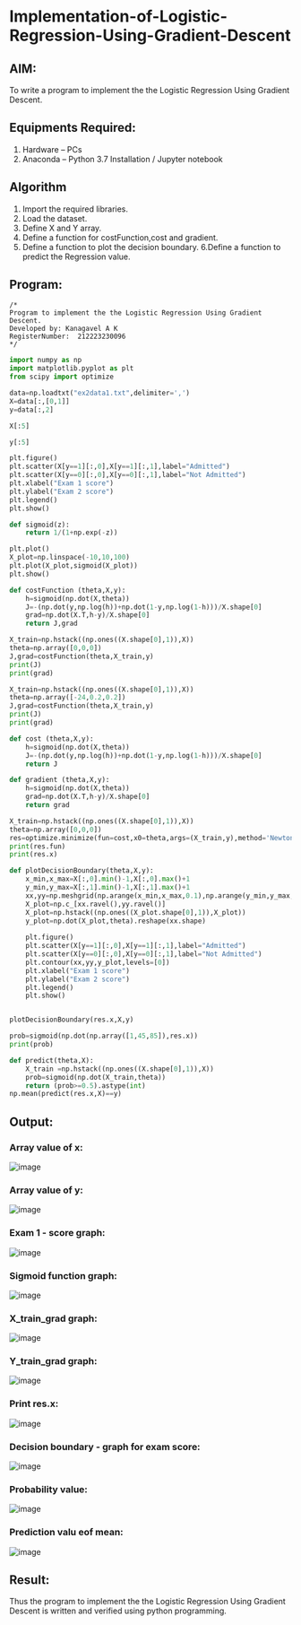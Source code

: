 # Implementation-of-Logistic-Regression-Using-Gradient-Descent

## AIM:
To write a program to implement the the Logistic Regression Using Gradient Descent.

## Equipments Required:
1. Hardware – PCs
2. Anaconda – Python 3.7 Installation / Jupyter notebook

## Algorithm
1. Import the required libraries.
2. Load the dataset.
3. Define X and Y array.
4. Define a function for costFunction,cost and gradient.
5. Define a function to plot the decision boundary. 6.Define a function to predict the 
   Regression value.

## Program:
```
/*
Program to implement the the Logistic Regression Using Gradient Descent.
Developed by: Kanagavel A K
RegisterNumber:  212223230096
*/
```
```python
import numpy as np
import matplotlib.pyplot as plt
from scipy import optimize

data=np.loadtxt("ex2data1.txt",delimiter=',')
X=data[:,[0,1]]
y=data[:,2]

X[:5]

y[:5]

plt.figure()
plt.scatter(X[y==1][:,0],X[y==1][:,1],label="Admitted")
plt.scatter(X[y==0][:,0],X[y==0][:,1],label="Not Admitted")
plt.xlabel("Exam 1 score")
plt.ylabel("Exam 2 score")
plt.legend()
plt.show()

def sigmoid(z):
    return 1/(1+np.exp(-z))

plt.plot()
X_plot=np.linspace(-10,10,100)
plt.plot(X_plot,sigmoid(X_plot))
plt.show()

def costFunction (theta,X,y):
    h=sigmoid(np.dot(X,theta))
    J=-(np.dot(y,np.log(h))+np.dot(1-y,np.log(1-h)))/X.shape[0]
    grad=np.dot(X.T,h-y)/X.shape[0]
    return J,grad

X_train=np.hstack((np.ones((X.shape[0],1)),X))
theta=np.array([0,0,0])
J,grad=costFunction(theta,X_train,y)
print(J)
print(grad)

X_train=np.hstack((np.ones((X.shape[0],1)),X))
theta=np.array([-24,0.2,0.2])
J,grad=costFunction(theta,X_train,y)
print(J)
print(grad)

def cost (theta,X,y):
    h=sigmoid(np.dot(X,theta))
    J=-(np.dot(y,np.log(h))+np.dot(1-y,np.log(1-h)))/X.shape[0]
    return J

def gradient (theta,X,y):
    h=sigmoid(np.dot(X,theta))
    grad=np.dot(X.T,h-y)/X.shape[0]
    return grad

X_train=np.hstack((np.ones((X.shape[0],1)),X))
theta=np.array([0,0,0])
res=optimize.minimize(fun=cost,x0=theta,args=(X_train,y),method='Newton-CG',jac=gradient)
print(res.fun)
print(res.x)

def plotDecisionBoundary(theta,X,y):
    x_min,x_max=X[:,0].min()-1,X[:,0].max()+1
    y_min,y_max=X[:,1].min()-1,X[:,1].max()+1
    xx,yy=np.meshgrid(np.arange(x_min,x_max,0.1),np.arange(y_min,y_max,0.1))
    X_plot=np.c_[xx.ravel(),yy.ravel()]
    X_plot=np.hstack((np.ones((X_plot.shape[0],1)),X_plot))
    y_plot=np.dot(X_plot,theta).reshape(xx.shape)
    
    plt.figure()
    plt.scatter(X[y==1][:,0],X[y==1][:,1],label="Admitted")
    plt.scatter(X[y==0][:,0],X[y==0][:,1],label="Not Admitted")
    plt.contour(xx,yy,y_plot,levels=[0])
    plt.xlabel("Exam 1 score")
    plt.ylabel("Exam 2 score")
    plt.legend()
    plt.show()


plotDecisionBoundary(res.x,X,y)

prob=sigmoid(np.dot(np.array([1,45,85]),res.x))
print(prob)

def predict(theta,X):
    X_train =np.hstack((np.ones((X.shape[0],1)),X))
    prob=sigmoid(np.dot(X_train,theta))
    return (prob>=0.5).astype(int)
np.mean(predict(res.x,X)==y)
```

## Output:
### Array value of x:
![image](https://github.com/user-attachments/assets/f99d9658-4deb-4a3f-9f69-19a0f0a194ad)
### Array value of y:
![image](https://github.com/user-attachments/assets/697cbaa5-1b1a-49b6-9b9e-795c8a67f98d)
### Exam 1 - score graph:
![image](https://github.com/user-attachments/assets/f9a03a74-a77e-4b2e-8724-107b9f398309)
### Sigmoid function graph:
![image](https://github.com/user-attachments/assets/08a73ac3-a44c-46ad-9bab-1b425750e6ab)
### X_train_grad graph:
![image](https://github.com/user-attachments/assets/d7c97512-371b-401b-a954-d2310c5a8c37)
### Y_train_grad graph:
![image](https://github.com/user-attachments/assets/882636af-ef8a-4a24-9da4-36eb3332c2d1)
### Print res.x:
![image](https://github.com/user-attachments/assets/cbd1df90-0171-428f-8d32-98262f205cc6)
### Decision boundary - graph for exam score:
![image](https://github.com/user-attachments/assets/9c3bdc80-f7d3-4597-b42a-03886108ea14)
### Probability value:
![image](https://github.com/user-attachments/assets/f7d71d6e-af39-48a8-a79d-a1a51d395bea)
### Prediction valu eof mean:
![image](https://github.com/user-attachments/assets/8a1f0c72-62f9-4533-a987-3c5dc22d6bd8)



## Result:
Thus the program to implement the the Logistic Regression Using Gradient Descent is written and verified using python programming.

